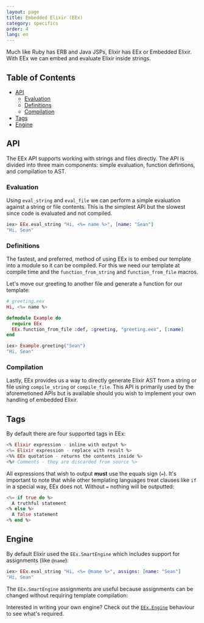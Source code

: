 ```yaml
---
layout: page
title: Embedded Elixir (EEx)
category: specifics
order: 4
lang: en
---
```


Much like Ruby has ERB and Java JSPs, Elixir has EEx or Embedded Elixir.  With EEx we can embed and evaluate Elixir inside strings.

## Table of Contents

- [API](#API)
	- [Evaluation](#evaluation) 
	- [Definitions](#definitions)
	- [Compilation](#compilation)
- [Tags](#tags)
- [Engine](#engine)

## API

The EEx API supports working with strings and files directly.  The API is divided into three main components: simple evaluation, function defintions, and compilation to AST.

### Evaluation

Using `eval_string` and `eval_file` we can perform a simple evaluation against a string or file contents.  This is the simplest API but the slowest since code is evaluated and not compiled.

```elixir
iex> EEx.eval_string "Hi, <%= name %>", [name: "Sean"]
"Hi, Sean"
```

### Definitions

The fastest, and preferred, method of using EEx is to embed our template into a module so it can be compiled.  For this we need our template at compile time and the `function_from_string` and `function_from_file` macros.

Let's move our greeting to another file and generate a function for our template:

```elixir
# greeting.eex
Hi, <%= name %>

defmodule Example do
  require EEx
  EEx.function_from_file :def, :greeting, "greeting.eex", [:name]
end

iex> Example.greeting("Sean")
"Hi, Sean"
```

### Compilation

Lastly, EEx provides us a way to directly generate Elixir AST from a string or file using `compile_string` or `compile_file`.  This API is primarily used by the aforemetioned APIs but is available should you wish to implement your own handling of embedded Elixir.

## Tags

By default there are four supported tags in EEx:

```elixir
<% Elixir expression - inline with output %>
<%= Elixir expression - replace with result %>
<%% EEx quotation - returns the contents inside %>
<%# Comments - they are discarded from source %>
```

All expressions that wish to output __must__ use the equals sign (`=`).  It's important to note that while other templating languages treat clauses like `if` in a special way, EEx does not.  Without `=` nothing will be outputted:

```elixir
<%= if true do %>
  A truthful statement
<% else %>
  A false statement
<% end %>
```

## Engine

By default Elixir used the `EEx.SmartEngine` which includes support for assignments (like `@name`):

```elixir
iex> EEx.eval_string "Hi, <%= @name %>", assigns: [name: "Sean"]
"Hi, Sean"
```

The `EEx.SmartEngine` assignments are useful because assignments can be changed without requiring template compilation:

Interested in writing your own engine?  Check out the [`EEx.Engine`](http://elixir-lang.org/docs/v1.2/eex/EEx.Engine.html) behaviour to see what's required.

